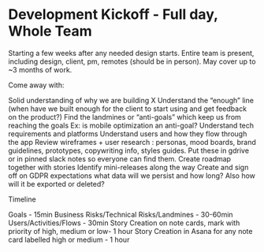 # Development Kickoff - Full day, Whole Team

Starting a few weeks after any needed design starts. Entire team is present, including design, client, pm, remotes (should be in person). May cover up to ~3 months of work.

Come away with:

Solid understanding of why we are building X
Understand the “enough” line (when have we built enough for the client to start using and get feedback on the product?)
Find the landmines or “anti-goals” which keep us from reaching the goals
Ex: is mobile optimization an anti-goal?
Understand tech requirements and platforms
Understand users and how they flow through the app
Review wireframes + user research : personas, mood boards, brand guidelines, prototypes, copywriting info, styles guides. Put these in gdrive or in pinned slack notes so everyone can find them.
Create roadmap together with stories
Identify mini-releases along the way
Create and sign off on GDPR expectations
what data will we persist and how long? Also how will it be exported or deleted?

Timeline

Goals - 15min
Business Risks/Technical Risks/Landmines - 30-60min
Users/Activities/Flows - 30min
Story Creation on note cards, mark with priority of high, medium or low- 1 hour
Story Creation in Asana for any note card labelled high or medium - 1 hour



